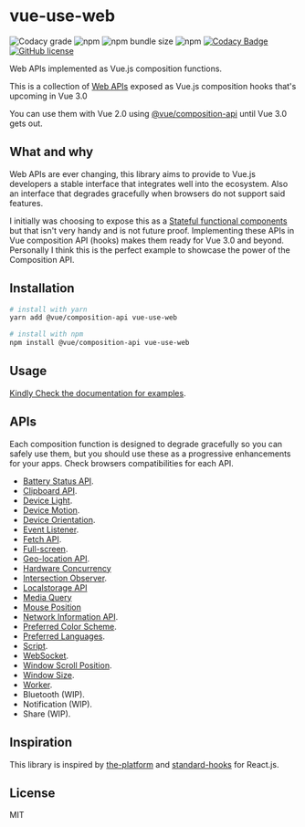 # vue-use-web

<p align="center">

![Codacy grade](https://img.shields.io/codacy/grade/887df16ab5c6455c8b14aba6133220ab?style=flat-square)
![npm](https://img.shields.io/npm/v/vue-use-web?style=flat-square)
![npm bundle size](https://img.shields.io/bundlephobia/minzip/vue-use-web?style=flat-square)
![npm](https://img.shields.io/npm/dm/vue-use-web?style=flat-square)
[![Codacy Badge](https://api.codacy.com/project/badge/Grade/7d4a75f9be634e94a220d062f75a2476)](https://app.codacy.com/manual/Tarektouati/vue-use-web?utm_source=github.com&utm_medium=referral&utm_content=Tarektouati/vue-use-web&utm_campaign=Badge_Grade_Dashboard)
[![GitHub license](https://img.shields.io/github/license/logaretm/vue-use-web?style=flat-square)](https://github.com/logaretm/vue-use-web/blob/master/LICENSE)

</p>

Web APIs implemented as Vue.js composition functions.

This is a collection of [Web APIs](https://developer.mozilla.org/en-US/docs/Web/API) exposed as Vue.js composition hooks that's upcoming in Vue 3.0

You can use them with Vue 2.0 using [@vue/composition-api](https://github.com/vuejs/composition-api) until Vue 3.0 gets out.

## What and why

Web APIs are ever changing, this library aims to provide to Vue.js developers a stable interface that integrates well into the ecosystem. Also an interface that degrades gracefully when browsers do not support said features.

I initially was choosing to expose this as a [Stateful functional components](https://logaretm.com/blog/2019-06-29-stateful-functional-components/) but that isn't very handy and is not future proof. Implementing these APIs in Vue composition API (hooks) makes them ready for Vue 3.0 and beyond. Personally I think this is the perfect example to showcase the power of the Composition API.

## Installation

```bash
# install with yarn
yarn add @vue/composition-api vue-use-web

# install with npm
npm install @vue/composition-api vue-use-web
```

## Usage

[Kindly Check the documentation for examples](https://logaretm.github.io/vue-use-web/).

## APIs

Each composition function is designed to degrade gracefully so you can safely use them, but you should use these as a progressive enhancements for your apps. Check browsers compatibilities for each API.

- [Battery Status API](https://logaretm.github.io/vue-use-web/functions/battery.html).
- [Clipboard API](https://logaretm.github.io/vue-use-web/functions/clipboard.html).
- [Device Light](https://logaretm.github.io/vue-use-web/functions/device-light.html).
- [Device Motion](https://logaretm.github.io/vue-use-web/functions/device-motion.html).
- [Device Orientation](https://logaretm.github.io/vue-use-web/functions/device-orientation.html).
- [Event Listener](https://logaretm.github.io/vue-use-web/functions/event-listener.html).
- [Fetch API](https://logaretm.github.io/vue-use-web/functions/fetch.html).
- [Full-screen](https://logaretm.github.io/vue-use-web/functions/fullscreen.html).
- [Geo-location API](https://logaretm.github.io/vue-use-web/functions/geolocation.html).
- [Hardware Concurrency](https://logaretm.github.io/vue-use-web/functions/hardware-concurrency.html)
- [Intersection Observer](https://logaretm.github.io/vue-use-web/functions/intersection-observer.html).
- [Localstorage API](https://logaretm.github.io/vue-use-web/functions/local-storage.html)
- [Media Query](https://logaretm.github.io/vue-use-web/functions/media-query.html)
- [Mouse Position](https://logaretm.github.io/vue-use-web/functions/mouse-position.html)
- [Network Information API](https://logaretm.github.io/vue-use-web/functions/network.html).
- [Preferred Color Scheme](https://logaretm.github.io/vue-use-web/functions/preferred-color-scheme.html).
- [Preferred Languages](https://logaretm.github.io/vue-use-web/functions/preferred-languages.html).
- [Script](https://logaretm.github.io/vue-use-web/functions/script.html).
- [WebSocket](https://logaretm.github.io/vue-use-web/functions/websocket.html).
- [Window Scroll Position](https://logaretm.github.io/vue-use-web/functions/scroll-position.html).
- [Window Size](https://logaretm.github.io/vue-use-web/functions/window-size.html).
- [Worker](https://logaretm.github.io/vue-use-web/functions/worker.html).
- Bluetooth (WIP).
- Notification (WIP).
- Share (WIP).

## Inspiration

This library is inspired by [the-platform](https://github.com/palmerhq/the-platform) and [standard-hooks](https://github.com/kripod/standard-hooks) for React.js.

## License

MIT
